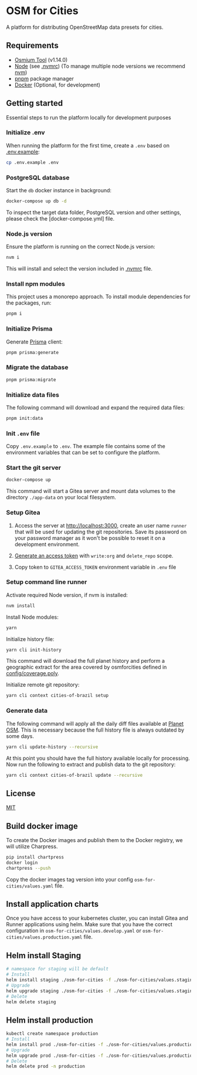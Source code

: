 # OSM for Cities

A platform for distributing OpenStreetMap data presets for cities.

## Requirements

- [Osmium Tool](https://osmcode.org/osmium-tool/) (v1.14.0)
- [Node](http://nodejs.org/) (see [.nvmrc](./.nvmrc)) (To manage multiple node versions we recommend [nvm](https://github.com/creationix/nvm))
- [pnpm](https://pnpm.io/) package manager
- [Docker](https://www.docker.com/) (Optional, for development)

## Getting started

Essential steps to run the platform locally for development purposes

### Initialize .env

When running the platform for the first time, create a `.env` based on [.env.example](.env.example):

```sh
cp .env.example .env
```

### PostgreSQL database

Start the `db` docker instance in background:

```sh
docker-compose up db -d
```

To inspect the target data folder, PostgreSQL version and other settings, please check the [docker-compose.yml] file.

### Node.js version

Ensure the platform is running on the correct Node.js version:

```sh
nvm i
```

This will install and select the version included in [.nvmrc](.nvmrc) file.

### Install npm modules

This project uses a monorepo approach. To install module dependencies for the packages, run:

```sh
pnpm i
```

### Initialize Prisma

Generate [Prisma](https://www.prisma.io/) client:

```sh
pnpm prisma:generate
```

### Migrate the database

```sh
pnpm prisma:migrate
```

### Initialize data files

The following command will download and expand the required data files:

```sh
pnpm init:data
```

### Init `.env` file

Copy `.env.example` to `.env`. The example file contains some of the environment variables that can be set to configure the platform.

### Start the git server

```sh
docker-compose up
```

This command will start a Gitea server and mount data volumes to the directory `./app-data` on your local filesystem.

### Setup Gitea

1. Access the server at <http://localhost:3000>, create an user name `runner` that will be used for updating the git repositories. Save its password on your password manager as it won't be possible to reset it on a development environment.

2. [Generate an access token](http://localhost:3000/user/settings/applications) with `write:org` and `delete_repo` scope.

3. Copy token to `GITEA_ACCESS_TOKEN` environment variable in `.env` file

### Setup command line runner

Activate required Node version, if nvm is installed:

```sh
nvm install
```

Install Node modules:

```sh
yarn
```

Initialize history file:

```sh
yarn cli init-history
```

This command will download the full planet history and perform a geographic extract for the area covered by osmforcities defined in [config/coverage.poly](config/coverage.poly).

Initialize remote git repository:

```sh
yarn cli context cities-of-brazil setup
```

### Generate data

The following command will apply all the daily diff files available at [Planet OSM](https://planet.osm.org/replication/day/). This is necessary because the full history file is always outdated by some days.

```sh
yarn cli update-history --recursive
```

At this point you should have the full history available locally for processing. Now run the following to extract and publish data to the git repository:

```sh
yarn cli context cities-of-brazil update --recursive
```

## License

[MIT](LICENSE)

## Build docker image

To create the Docker images and publish them to the Docker registry, we will utilize Charpress.

```sh
pip install chartpress
docker login
chartpress --push
```

Copy the docker images tag version into your config `osm-for-cities/values.yaml` file.

## Install application charts

Once you have access to your kubernetes cluster, you can install Gitea and Runner applications using helm. Make sure that you have the correct configuration in `osm-for-cities/values.develop.yaml` or `osm-for-cities/values.production.yaml` file.

## Helm install Staging

```sh
# namespace for staging will be default
# Install
helm install staging ./osm-for-cities -f ./osm-for-cities/values.staging.yaml
# Upgrade
helm upgrade staging ./osm-for-cities -f ./osm-for-cities/values.staging.yaml
# Delete
helm delete staging
```

## Helm install production

```sh
kubectl create namespace production
# Install
helm install prod ./osm-for-cities -f ./osm-for-cities/values.production.yaml  --namespace production
# Upgrade
helm upgrade prod ./osm-for-cities -f ./osm-for-cities/values.production.yaml  --namespace production
# Delete
helm delete prod -n production
```
